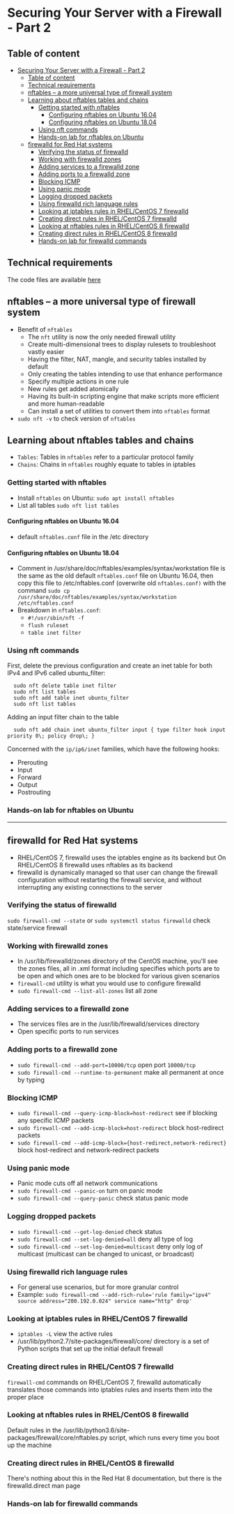 # Securing Your Server with a Firewall - Part 2

## Table of content

- [Securing Your Server with a Firewall - Part 2](#securing-your-server-with-a-firewall---part-2)
  - [Table of content](#table-of-content)
  - [Technical requirements](#technical-requirements)
  - [nftables – a more universal type of firewall system](#nftables--a-more-universal-type-of-firewall-system)
  - [Learning about nftables tables and chains](#learning-about-nftables-tables-and-chains)
    - [Getting started with nftables](#getting-started-with-nftables)
      - [Configuring nftables on Ubuntu 16.04](#configuring-nftables-on-ubuntu-1604)
      - [Configuring nftables on Ubuntu 18.04](#configuring-nftables-on-ubuntu-1804)
    - [Using nft commands](#using-nft-commands)
    - [Hands-on lab for nftables on Ubuntu](#hands-on-lab-for-nftables-on-ubuntu)
  - [firewalld for Red Hat systems](#firewalld-for-red-hat-systems)
    - [Verifying the status of firewalld](#verifying-the-status-of-firewalld)
    - [Working with firewalld zones](#working-with-firewalld-zones)
    - [Adding services to a firewalld zone](#adding-services-to-a-firewalld-zone)
    - [Adding ports to a firewalld zone](#adding-ports-to-a-firewalld-zone)
    - [Blocking ICMP](#blocking-icmp)
    - [Using panic mode](#using-panic-mode)
    - [Logging dropped packets](#logging-dropped-packets)
    - [Using firewalld rich language rules](#using-firewalld-rich-language-rules)
    - [Looking at iptables rules in RHEL/CentOS 7 firewalld](#looking-at-iptables-rules-in-rhelcentos-7-firewalld)
    - [Creating direct rules in RHEL/CentOS 7 firewalld](#creating-direct-rules-in-rhelcentos-7-firewalld)
    - [Looking at nftables rules in RHEL/CentOS 8 firewalld](#looking-at-nftables-rules-in-rhelcentos-8-firewalld)
    - [Creating direct rules in RHEL/CentOS 8 firewalld](#creating-direct-rules-in-rhelcentos-8-firewalld)
    - [Hands-on lab for firewalld commands](#hands-on-lab-for-firewalld-commands)


## Technical requirements

The code files are available [here](https://github.com/PacktPublishing/Mastering-Linux-Security-and-Hardening-Second-Edition)

## nftables – a more universal type of firewall system

 - Benefit of `nftables`
    - The `nft` utility is now the only needed firewall utility 
    - Create multi-dimensional trees to display rulesets to troubleshoot vastly easier
    - Having the filter, NAT, mangle, and security tables installed by default
    - Only creating the tables intending to use that enhance performance
    - Specify multiple actions in one rule
    - New rules get added atomically
    - Having its built-in scripting engine that make scripts more efficient and more human-readable
    - Can install a set of utilities to convert them into `nftables` format
  - `sudo nft -v` to check version of `nftables`

## Learning about nftables tables and chains

 - `Tables`: Tables in `nftables` refer to a particular protocol family
 - `Chains`: Chains in `nftables` roughly equate to tables in iptables

### Getting started with nftables

 - Install `nftables` on Ubuntu: `sudo apt install nftables`
 - List all tables `sudo nft list tables`

#### Configuring nftables on Ubuntu 16.04

 - default `nftables.conf` file in the /etc directory

#### Configuring nftables on Ubuntu 18.04

 - Comment in /usr/share/doc/nftables/examples/syntax/workstation file is the same as the old default `nftables.conf` file on Ubuntu 16.04, then copy this file to /etc/nftables.conf (overwrite old `nftables.conf)` with the command `sudo cp /usr/share/doc/nftables/examples/syntax/workstation /etc/nftables.conf`
 - Breakdown in `nftables.conf`:
   - `#!/usr/sbin/nft -f`
   - `flush ruleset`
   - `table inet filter`

### Using nft commands

First, delete the previous configuration and create an inet table for both IPv4 and IPv6 called ubuntu_filter:
```
  sudo nft delete table inet filter
  sudo nft list tables
  sudo nft add table inet ubuntu_filter
  sudo nft list tables
```

Adding an input filter chain to the table

```
  sudo nft add chain inet ubuntu_filter input { type filter hook input priority 0\; policy drop\; }
```

Concerned with the `ip/ip6/inet` families, which have the following hooks:
 - Prerouting
 - Input
 - Forward
 - Output
 - Postrouting

### Hands-on lab for nftables on Ubuntu

---

## firewalld for Red Hat systems

- RHEL/CentOS 7, firewalld uses the iptables engine as its backend but On RHEL/CentOS 8 firewalld uses nftables as its backend
- firewalld is dynamically managed so that user can change the firewall configuration without restarting the firewall service, and without interrupting any existing connections to the server

### Verifying the status of firewalld

`sudo firewall-cmd --state` or `sudo systemctl status firewalld` check state/service firewall

### Working with firewalld zones

 - In /usr/lib/firewalld/zones directory of the CentOS machine, you'll see the zones files, all in .xml format including specifies which ports are to be open and which ones are to be blocked for various given scenarios
 - `firewall-cmd` utility is what you would use to configure firewalld
 - `sudo firewall-cmd --list-all-zones` list all zone

### Adding services to a firewalld zone

 - The services files are in the /usr/lib/firewalld/services directory
 - Open specific ports to run services
  
### Adding ports to a firewalld zone

 - `sudo firewall-cmd --add-port=10000/tcp` open port `10000/tcp`
 - `sudo firewall-cmd --runtime-to-permanent` make all permanent at once by typing

### Blocking ICMP

 - `sudo firewall-cmd --query-icmp-block=host-redirect` see if blocking any specific ICMP packets
 - `sudo firewall-cmd --add-icmp-block=host-redirect` block host-redirect packets
 - `sudo firewall-cmd --add-icmp-block={host-redirect,network-redirect}` block host-redirect and network-redirect packets

### Using panic mode

 - Panic mode cuts off all network communications
 - `sudo firewall-cmd --panic-on` turn on panic mode
 - `sudo firewall-cmd --query-panic` check status panic mode

### Logging dropped packets

 - `sudo firewall-cmd --get-log-denied` check status
 - `sudo firewall-cmd --set-log-denied=all` deny all type of log
 - `sudo firewall-cmd --set-log-denied=multicast` deny only log of multicast (multicast
 can be changed to unicast, or broadcast)

### Using firewalld rich language rules

 - For general use scenarios, but for more granular control
 - Example: `sudo firewall-cmd --add-rich-rule='rule family="ipv4" source address="200.192.0.024" service name="http" drop'`


### Looking at iptables rules in RHEL/CentOS 7 firewalld

 - `iptables -L` view the active rules
 - /usr/lib/python2.7/site-packages/firewall/core/ directory is a set of Python scripts that set up the initial default firewall

### Creating direct rules in RHEL/CentOS 7 firewalld

`firewall-cmd` commands on RHEL/CentOS 7, firewalld automatically translates those commands into iptables rules and inserts them into the proper place

### Looking at nftables rules in RHEL/CentOS 8 firewalld

Default rules in the /usr/lib/python3.6/site-packages/firewall/core/nftables.py script, which runs every time you boot up the machine

### Creating direct rules in RHEL/CentOS 8 firewalld

There's nothing about this in the Red Hat 8 documentation, but there is the firewalld.direct man page 

### Hands-on lab for firewalld commands






